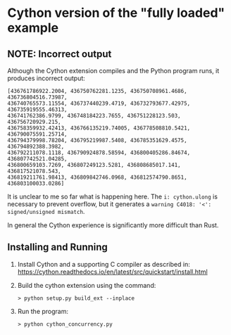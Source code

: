 # Cython version of the "fully loaded" example

## NOTE: Incorrect output

Although the Cython extension compiles and the Python program runs, it produces incorrect output:

```text
[436761786922.2004, 436750762281.1235, 436750708961.4686, 436736804516.73987, 
436740765573.11554, 436737440239.4719, 436732793677.42975, 436735919555.46313, 
436741762386.9799, 436748184223.7655, 436751228123.503, 436756720929.215, 
436758359932.42413, 436766135219.74005, 436778508810.5421, 436790075591.25714, 
436794379998.78204, 436795219987.5408, 436785351629.4575, 436794892388.3982, 
436792211078.1118, 436790924878.58594, 436800405286.84674, 436807742521.04285, 
436800659103.7269, 436807249123.5281, 436808685017.141, 436817521078.543, 
436819211761.98413, 436809842746.0968, 436812574790.8651, 436803100033.0286]
```

It is unclear to me so far what is happening here. The `i: cython.ulong` is necessary
to prevent overflow, but it generates a `warning C4018: '<': signed/unsigned mismatch`.

In general the Cython experience is significantly more difficult than Rust.

## Installing and Running

1.  Install Cython and a supporting C compiler as described in:
    https://cython.readthedocs.io/en/latest/src/quickstart/install.html

2.  Build the cython extension using the command:
    ```text
    > python setup.py build_ext --inplace
    ```

3.  Run the program:
    ```text
    > python cython_concurrency.py
    ```
